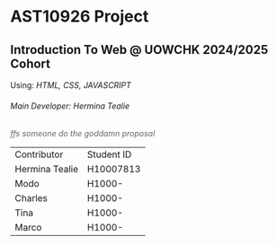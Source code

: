 <h1>AST10926 Project</h1>
<h2>Introduction To Web &#64; UOWCHK 2024/2025 Cohort</h2>
<p>Using: <em>HTML, CSS, JAVASCRIPT</em></p>

<h6>Main Developer: Hermina Tealie</h6>
<p style="color:#666666;"><i>ffs someone do the goddamn proposal</i></p>

<table>
  <tr>
    <td>Contributor</td>
    <td>Student ID</td>
  </tr>
  
  <tr>
    <td>Hermina Tealie</td>
    <td>H10007813</td>
  </tr>
  
  <tr>
    <td>Modo</td>
    <td>H1000-</td>
  </tr>
  
  <tr>
    <td>Charles</td>
    <td>H1000-</td>
  </tr>
  
  <tr>
    <td>Tina</td>
    <td>H1000-</td>
  </tr>
  
  <tr>
    <td>Marco</td>
    <td>H1000-</td>
  </tr>
  
</table>
